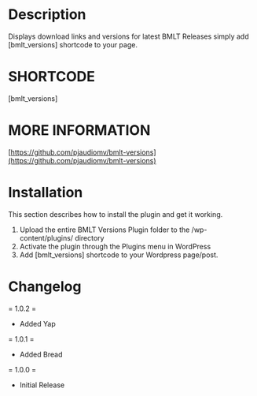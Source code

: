 # Description

Displays download links and versions for latest BMLT Releases simply add [bmlt_versions] shortcode to your page.

# SHORTCODE
[bmlt_versions]



# MORE INFORMATION

[https://github.com/pjaudiomv/bmlt-versions](https://github.com/pjaudiomv/bmlt-versions)

# Installation

This section describes how to install the plugin and get it working.

1. Upload the entire BMLT Versions Plugin folder to the /wp-content/plugins/ directory
2. Activate the plugin through the Plugins menu in WordPress
3. Add [bmlt_versions] shortcode to your Wordpress page/post.


# Changelog

= 1.0.2 =

* Added Yap

= 1.0.1 =

* Added Bread

= 1.0.0 =

* Initial Release